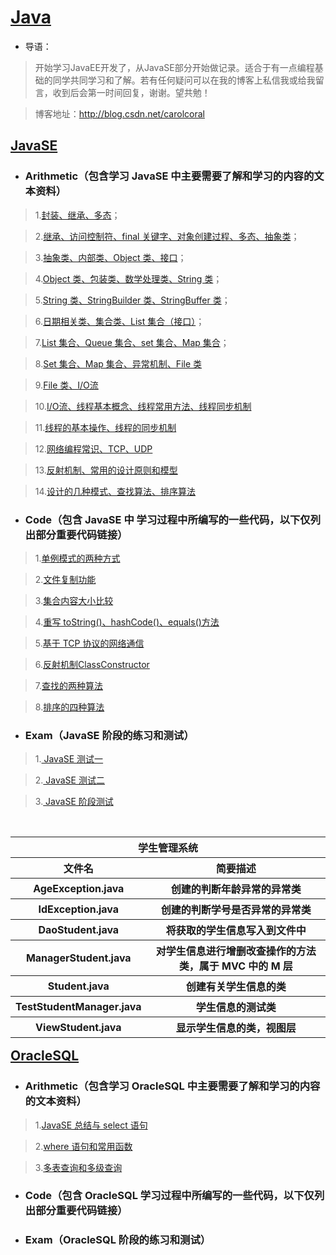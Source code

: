 # [Java](https://baike.baidu.com/item/java/85979)

* 导语：

>开始学习JavaEE开发了，从JavaSE部分开始做记录。适合于有一点编程基础的同学共同学习和了解。若有任何疑问可以在我的博客上私信我或给我留言，收到后会第一时间回复，谢谢。望共勉！

>博客地址：http://blog.csdn.net/carolcoral

## [JavaSE](https://baike.baidu.com/item/JAVA%20SE/4662159?fr=aladdin)

* ### Arithmetic（包含学习 JavaSE 中主要需要了解和学习的内容的文本资料）

>1.[封装、继承、多态](https://github.com/carolcoral/JavaLearn/blob/master/JavaSE/Arithmetic/Day09—封装、继承、多态.java)；  

>2.[继承、访问控制符、final 关键字、对象创建过程、多态、抽象类](https://github.com/carolcoral/JavaLearn/blob/master/JavaSE/Arithmetic/Day10—继承、访问控制符、final关键字、对象创建过程、多态、抽象类.java)；  

>3.[抽象类、内部类、Object 类、接口](https://github.com/carolcoral/JavaLearn/blob/master/JavaSE/Arithmetic/Day11—抽象类、接口、内部类、Object类.java)；   

>4.[Object 类、包装类、数学处理类、String 类](https://github.com/carolcoral/JavaLearn/blob/master/JavaSE/Arithmetic/Day12—Object类、包装类、数学处理类、String类.java)；  

>5.[String 类、StringBuilder 类、StringBuffer 类](https://github.com/carolcoral/JavaLearn/blob/master/JavaSE/Arithmetic/Day13—String类、StringBuilder类、StringBuffer类.java)； 

>6.[日期相关类、集合类、List 集合（接口）](https://github.com/carolcoral/JavaLearn/blob/master/JavaSE/Arithmetic/Day14—日期相关类、集合类、List集合（接口）.java)； 

>7.[List 集合、Queue 集合、set 集合、Map 集合](https://github.com/carolcoral/JavaLearn/blob/master/JavaSE/Arithmetic/Day15—List集合、Queue集合、set集合.java)； 

>8.[Set 集合、Map 集合、异常机制、File 类](https://github.com/carolcoral/JavaLearn/blob/master/JavaSE/Arithmetic/Day16—Set集合、Map集合、异常处理、File类.java)

>9.[File 类、I/O流](https://github.com/carolcoral/JavaLearn/blob/master/JavaSE/Arithmetic/Day17—File类、输入输出流.java)

>10.[I/O流、线程基本概念、线程常用方法、线程同步机制](https://github.com/carolcoral/JavaLearn/blob/master/JavaSE/Arithmetic/Day18—输入输出流、线程.java)

>11.[线程的基本操作、线程的同步机制](https://github.com/carolcoral/JavaLearn/blob/master/JavaSE/Arithmetic/Day19—线程的同步机制、线程的基本操作.java)

>12.[网络编程常识、TCP、UDP](https://github.com/carolcoral/JavaLearn/blob/master/JavaSE/Arithmetic/Day20—网络编程常识、TCP、UDP.java)

>13.[反射机制、常用的设计原则和模型](https://github.com/carolcoral/JavaLearn/blob/master/JavaSE/Arithmetic/Day21—反射机制、常用的设计原则和模型.java)

>14.[设计的几种模式、查找算法、排序算法](https://github.com/carolcoral/JavaLearn/blob/master/JavaSE/Arithmetic/Day22—查找算法、排序算法.java)


* ### Code（包含 JavaSE 中 学习过程中所编写的一些代码，以下仅列出部分重要代码链接）

>1.[单例模式的两种方式](https://github.com/carolcoral/JavaLearn/blob/master/JavaSE/Code/Singerton.java)

>2.[文件复制功能](https://github.com/carolcoral/JavaLearn/blob/master/JavaSE/Code/TestFileCopy.java)

>3.[集合内容大小比较](https://github.com/carolcoral/JavaLearn/blob/master/JavaSE/Code/TestSort.java)

>4.[重写 toString()、hashCode()、equals()方法](https://github.com/carolcoral/JavaLearn/blob/master/JavaSE/Code/Student.java)

>5.[基于 TCP 协议的网络通信](https://github.com/carolcoral/JavaLearn/blob/master/JavaSE/Code/ServerSocket.java)

>6.[反射机制ClassConstructor](https://github.com/carolcoral/JavaLearn/blob/master/JavaSE/Code/ClassConstructor.java)

>7.[查找的两种算法](https://github.com/carolcoral/JavaLearn/blob/master/JavaSE/Code/TestFind.java)

>8.[排序的四种算法](https://github.com/carolcoral/JavaLearn/blob/master/JavaSE/Code/TestSortArith.java)

* ### Exam（JavaSE 阶段的练习和测试）

>1.[ JavaSE 测试一](https://github.com/carolcoral/JavaLearn/blob/master/JavaSE/JavaSE%20测试一.java)

>2.[ JavaSE 测试二](https://github.com/carolcoral/JavaLearn/blob/master/JavaSE/JavaSE%20测试二.java)

>3.[ JavaSE 阶段测试](https://github.com/carolcoral/JavaLearn/blob/master/JavaSE/JavaSE%20阶段测试.java)

<table align="right">
  <tr>
    <th colspan="2">
      <a href="https://github.com/carolcoral/JavaLearn/tree/master/JavaSE/Student" style="text-decoration:none">
        学生管理系统
      </a>
    </th>
  </tr>
  <tr>
    <th>文件名</th>
    <th>简要描述</th>
  </tr>
  <tr>
    <th>AgeException.java</th>
    <th>创建的判断年龄异常的异常类</th>
  </tr>
  <tr>
    <th>IdException.java</th>
    <th>创建的判断学号是否异常的异常类</th>
  </tr>
  <tr>
    <th>DaoStudent.java</th>
    <th>将获取的学生信息写入到文件中</th>
  </tr>
  <tr>
    <th>ManagerStudent.java</th>
    <th>对学生信息进行增删改查操作的方法类，属于 MVC 中的 M 层</th>
  </tr>
  <tr>
    <th>Student.java</th>
    <th>创建有关学生信息的类</th>
  </tr>
  <tr>
    <th>TestStudentManager.java</th>
    <th>学生信息的测试类</th>
  </tr>
  <tr>
    <th>ViewStudent.java</th>
    <th>显示学生信息的类，视图层</th>
  </tr>
</table>

## [OracleSQL](http://www.oracle.com/technetwork/cn/database/database-technologies/sql/overview/index.html)

* ### Arithmetic（包含学习 OracleSQL 中主要需要了解和学习的内容的文本资料）

>1.[JavaSE 总结与 select 语句](https://github.com/carolcoral/JavaLearn/blob/master/OracleSQL/Arithmetic/JavaSE总结与%20select%20语句.sql)

>2.[where 语句和常用函数](https://github.com/carolcoral/JavaLearn/blob/master/OracleSQL/Arithmetic/where语句和常用函数.sql)

>3.[多表查询和多级查询](https://github.com/carolcoral/JavaLearn/blob/master/OracleSQL/Arithmetic/多表查询和多级查询.sql)

* ### Code（包含 OracleSQL 学习过程中所编写的一些代码，以下仅列出部分重要代码链接）

* ### Exam（OracleSQL 阶段的练习和测试）
